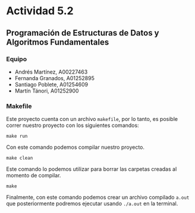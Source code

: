 # Actividad 5.2 
## Programación de Estructuras de Datos y Algoritmos Fundamentales

### Equipo 
- Andrés Martínez, A00227463
- Fernanda Granados, A01252895
- Santiago Poblete, A01254609
- Martín Tánori, A01252900

### Makefile 
Este proyecto cuenta con un archivo `makefile`, por lo tanto, es posible correr nuestro proyecto con los siguientes comandos: 

```
make run

```

Con este comando podemos compilar nuestro proyecto.

```
make clean
```
Este comando lo podemos utilizar para borrar las carpetas creadas al momento de compilar. 

```
make
```
Finalmente, con este comando podemos crear un archivo compilado `a.out` que posteriormente podremos ejecutar usando `./a.out` en la terminal. 

